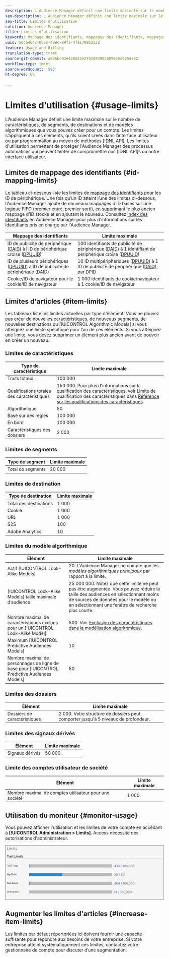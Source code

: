 ```yaml
---
description: L’Audience Manager définit une limite maximale sur le nombre de caractéristiques, de segments, de destinations et de modèles algorithmiques que vous pouvez créer pour un compte. Les limites s’appliquent à ces éléments, qu’ils soient créés dans l’interface utilisateur ou par programmation au moyen de méthodes API. Les limites d’utilisation permettent de protéger l’Audience Manager des processus automatisés qui peuvent tenter de compromettre nos API ou notre interface utilisateur.
seo-description: L’Audience Manager définit une limite maximale sur le nombre de caractéristiques, de segments, de destinations et de modèles algorithmiques que vous pouvez créer pour un compte. Les limites s’appliquent à ces éléments, qu’ils soient créés dans l’interface utilisateur ou par programmation au moyen de méthodes API. Les limites d’utilisation permettent de protéger l’Audience Manager des processus automatisés qui peuvent tenter de compromettre nos API ou notre interface utilisateur.
seo-title: Limites d’utilisation
solution: Audience Manager
title: Limites d’utilisation
keywords: Mappage des identifiants, mappages des identifiants, mappages des cookies
uuid: 50ca4647-0b5c-409c-89fa-4fa1799b3222
feature: Usage and Billing
translation-type: tm+mt
source-git-commit: a696bc03e430e25e2752d84905009645c625d762
workflow-type: tm+mt
source-wordcount: '585'
ht-degree: 6%

---
```



# Limites d’utilisation {#usage-limits}

L’Audience Manager définit une limite maximale sur le nombre de caractéristiques, de segments, de destinations et de modèles algorithmiques que vous pouvez créer pour un compte. Les limites s’appliquent à ces éléments, qu’ils soient créés dans l’interface utilisateur ou par programmation au moyen de méthodes [!DNL API]. Les limites d&#39;utilisation permettent de protéger l&#39;Audience Manager des processus automatisés qui peuvent tenter de compromettre nos [!DNL API]s ou notre interface utilisateur.

## Limites de mappage des identifiants {#id-mapping-limits}

Le tableau ci-dessous liste les limites de [mappage des identifiants](../../integration/sending-audience-data/batch-data-transfer-explained/id-sync-http.md) pour les ID de périphérique. Une fois qu’un ID atteint l’une des limites ci-dessous, l’Audience Manager ajoute de nouveaux mappages d’ID basés sur une logique FIFO (premier entré, premier sorti), en supprimant le plus ancien mappage d’ID stocké et en ajoutant le nouveau. Consultez [Index des identifiants](../../reference/ids-in-aam.md) en Audience Manager pour plus d&#39;informations sur les identifiants pris en charge par l&#39;Audience Manager.

| Mappage des identifiants | Limite maximale |
|-----------|-------------- |
| ID de publicité de périphérique ([DAID](../../reference/ids-in-aam.md)) à l’ID de périphérique croisé ([DPUUID](../../reference/ids-in-aam.md)) | 100 identifiants de publicité de périphérique ([DAID](../../reference/ids-in-aam.md)) à 1 identifiant de périphérique croisé ([DPUUID](../../reference/ids-in-aam.md)) |
| ID de plusieurs périphériques ([DPUUID](../../reference/ids-in-aam.md)) à ID de publicité de périphérique ([DAID](../../reference/ids-in-aam.md)) | 10 ID multipériphériques ([DPUUID](../../reference/ids-in-aam.md)) à 1 ID de publicité de périphérique ([DAID](../../reference/ids-in-aam.md)), par [DPID](../../reference/ids-in-aam.md) |
| Cookie/ID de navigateur pour le cookie/ID de navigateur | 1 000 identifiants de cookie/navigateur à 1 cookie/ID de navigateur |

## Limites d&#39;articles {#item-limits}

Les tableaux liste les limites actuelles par type d&#39;élément. Vous ne pouvez pas créer de nouvelles caractéristiques, de nouveaux segments, de nouvelles destinations ou [!UICONTROL Algorithmic Models] si vous atteignez une limite spécifique pour l’un de ces éléments. Si vous atteignez une limite, vous devez supprimer un élément plus ancien avant de pouvoir en créer un nouveau.

### Limites de caractéristiques

| Type de caractéristique | Limite maximale |
| -------------------------- | ------------------------------------- |
| Traits totaux | 100 000 |
| Qualifications totales des caractéristiques | 150 000. Pour plus d&#39;informations sur la qualification des caractéristiques, voir Limite de qualification des caractéristiques dans [Référence sur les qualifications des caractéristiques](/help/using/features/traits/trait-and-segment-qualification-reference.md#trait-qualification-limit). |
| Algorithmique | 50 |
| Basé sur des règles | 100 000 |
| En bord | 100 000 |
| Caractéristiques des dossiers | 2 000 |

### Limites de segments

| Type de segment | Limite maximale |
| -------------- | ------------- |
| Total de segments | 20 000 |

### Limites de destination

| Type de destination | Limite maximale |
| ------------------ | ------------- |
| Total des destinations | 1 000 |
| Cookie | 1 000 |
| URL | 1 000 |
| S2S | 100 |
| Adobe Analytics | 10 |

### Limites du modèle algorithmique

| Élément | Limite maximale |
| -------- | ----- |
| Actif [!UICONTROL Look-Alike Models] | 20. L&#39;Audience Manager ne compte que les *modèles algorithmiques principaux* par rapport à la limite. |
| [!UICONTROL Look-Alike Models] taille maximale d’audience | 25 000 000.  Notez que cette limite ne peut pas être augmentée. Vous pouvez réduire la taille des audiences en sélectionnant moins de sources de données pour le modèle ou en sélectionnant une fenêtre de recherche plus courte. |
| Nombre maximal de caractéristiques exclues pour un [!UICONTROL Look-Alike Model] | 500. Voir [Exclusion des caractéristiques dans la modélisation algorithmique](/help/using/features/algorithmic-models/trait-exclusion-algo-models.md). |
| Maximum [!UICONTROL Predictive Audiences Models] | 10 |
| Nombre maximal de personnages de ligne de base pour [!UICONTROL Predictive Audiences Models] | 50 |

### Limites des dossiers

| Élément | Limite maximale |
| ------------- | ------------------ |
| Dossiers de caractéristiques | 2 000.  Votre structure de dossiers peut comporter jusqu&#39;à 5 niveaux de profondeur. |

### Limites des signaux dérivés

| Élément | Limite maximale |
| --------------- | ------------- |
| Signaux dérivés | 50 000. |

### Limite des comptes utilisateur de société

| Élément | Limite maximale |
| ----------- | ------------- |
| Nombre maximal de comptes utilisateur pour une société | 1 000. |

## Utilisation du moniteur {#monitor-usage}

Vous pouvez afficher l&#39;utilisation et les limites de votre compte en accédant à **[!UICONTROL Administration > Limits]**. Access nécessite des autorisations d&#39;administrateur.

![image des limites d&#39;utilisation](assets/usage-limits.png)

## Augmenter les limites d&#39;articles {#increase-item-limits}

Les limites par défaut répertoriées ici doivent fournir une capacité suffisante pour répondre aux besoins de votre entreprise. Si votre entreprise atteint systématiquement ces limites, contactez votre gestionnaire de compte pour discuter d’une augmentation.